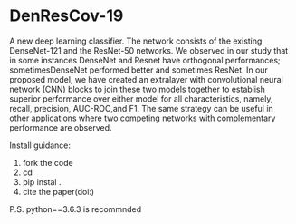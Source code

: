 # DenResCov-19

A new deep learning classifier. The network consists of the existing DenseNet-121 and the ResNet-50 networks. We observed in our study that in some instances DenseNet and Resnet have orthogonal performances; sometimesDenseNet performed better and sometimes ResNet. In our proposed model, we have created an extralayer with convolutional neural network (CNN) blocks to join these two models together to establish superior performance over either model for all characteristics, namely, recall, precision, AUC-ROC,and F1. The same strategy can be useful in other applications where two competing networks with complementary performance are observed.

Install guidance:
1) fork the code
2) cd 
3) pip instal .
4) cite the paper(doi:)

P.S. python==3.6.3 is recommnded


